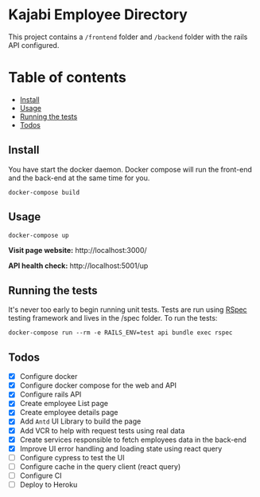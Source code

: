 # Kajabi Employee Directory

This project contains a `/frontend` folder and `/backend` folder with the rails API configured.

# Table of contents

- [Install](#install)
- [Usage](#usage)
- [Running the tests](#running-the-tests)
- [Todos](#todos)

## Install

You have start the docker daemon. Docker compose will run the front-end and the back-end at the same time for you.

```
docker-compose build
```

## Usage

```
docker-compose up
```

**Visit page website:** http://localhost:3000/

**API health check:** http://localhost:5001/up

## Running the tests

It's never too early to begin running unit tests. Tests are run using [RSpec](https://github.com/rspec/rspec-rails) testing framework and lives in the /spec folder. To run the tests:

```
docker-compose run --rm -e RAILS_ENV=test api bundle exec rspec
```

## Todos
- [x] Configure docker
- [x] Configure docker compose for the web and API
- [x] Configure rails API
- [x] Create employee List page
- [x] Create employee details page
- [x] Add `Antd` UI Library to build the page
- [x] Add VCR to help with request tests using real data
- [x] Create services responsible to fetch employees data in the back-end
- [x] Improve UI error handling and loading state using react query
- [ ] Configure cypress to test the UI
- [ ] Configure cache in the query client (react query)
- [ ] Configure CI
- [ ] Deploy to Heroku